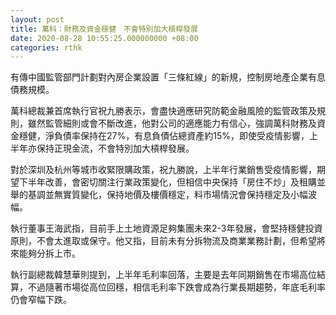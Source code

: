 ```yaml
---
layout: post
title: 萬科：財務及資金穩健　不會特別加大槓桿發展
date: 2020-08-28 10:55:25.000000000 +08:00
categories: rthk
---
```


有傳中國監管部門計劃對內房企業設置「三條紅線」的新規，控制房地產企業有息債務規模。

萬科總裁兼首席執行官祝九勝表示，會盡快適應研究防範金融風險的監管政策及規則，雖然監管細則或會不斷改進，他對公司的適應能力有信心，強調萬科財務及資金穩健，淨負債率保持在27%，有息負債佔總資產約15%，即使受疫情影響，上半年亦保持正現金流，不會特別加大槓桿發展。

對於深圳及杭州等城市收緊限購政策，祝九勝說，上半年行業銷售受疫情影響，期望下半年改善，會密切關注行業政策變化，但相信中央保持「房住不炒」及租購並舉的基調並無實質變化，保持地價及樓價穩定，料市場情況會保持穩定及小幅波幅。

執行董事王海武指，目前手上土地資源足夠集團未來2-3年發展，會堅持穩健投資原則，不會太進取或保守。他又指，目前未有分拆物流及商業業務計劃，但希望將來能夠分拆上市。

執行副總裁韓慧華則提到，上半年毛利率回落，主要是去年同期銷售在市場高位結算，不過隨著市場從高位回穩，相信毛利率下跌會成為行業長期趨勢，年底毛利率仍會窄幅下跌。
